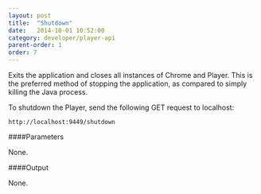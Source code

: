 ```yaml
---
layout: post
title:  "Shutdown"
date:   2014-10-01 10:52:00
category: developer/player-api
parent-order: 1
order: 7
---
```


Exits the application and closes all instances of Chrome and Player. This is the preferred method of stopping the application, as compared to simply killing the Java process.

To shutdown the Player, send the following GET request to localhost:

`http://localhost:9449/shutdown`

####Parameters

None.


####Output

None.